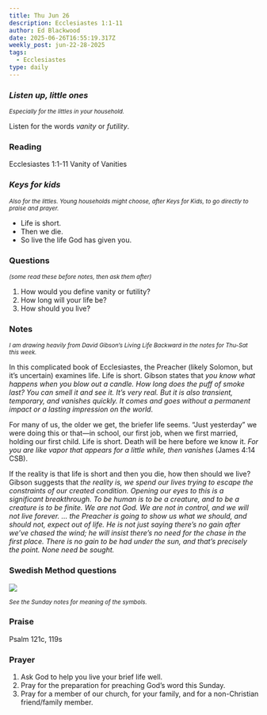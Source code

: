 ```yaml
---
title: Thu Jun 26
description: Ecclesiastes 1:1-11
author: Ed Blackwood
date: 2025-06-26T16:55:19.317Z
weekly_post: jun-22-28-2025
tags:
  - Ecclesiastes
type: daily
---
```

### *Listen up, little ones*

<div><small><i>Especially for the littles in your household.</i></small></div>

Listen for the words *vanity* or *futility*.

### Reading

Ecclesiastes 1:1-11 Vanity of Vanities

### *Keys for kids*

<div><small><i>Also for the littles. Young households might choose, after Keys for Kids, to go directly to praise and prayer.</i></small></div>

* Life is short.
* Then we die.
* So live the life God has given you.

### Questions

<div><small><i>(some read these before notes, then ask them after)</i></small></div>

1. How would you define vanity or futility?
2. How long will your life be?
3. How should you live?

### Notes

<div><small><i>I am drawing heavily from David Gibson’s Living Life Backward in the notes for Thu-Sat this week.</i></small></div>

In this complicated book of Ecclesiastes, the Preacher (likely Solomon, but it’s uncertain) examines life. Life is short. Gibson states that *you know what happens when you blow out a candle. How long does the puff of smoke last? You can smell it and see it. It’s very real. But it is also transient, temporary, and vanishes quickly. It comes and goes without a permanent impact or a lasting impression on the world*.

For many of us, the older we get, the briefer life seems. “Just yesterday” we were doing this or that—in school, our first job, when we first married, holding our first child. Life is short. Death will be here before we know it. *For you are like vapor that appears for a little while, then vanishes* (James 4:14 CSB).

If the reality is that life is short and then you die, how then should we live? Gibson suggests that *the reality is, we spend our lives trying to escape the constraints of our created condition. Opening our eyes to this is a significant breakthrough. To be human is to be a creature, and to be a creature is to be finite. We are not God. We are not in control, and we will not live forever. … the Preacher is going to show us what we should, and should not, expect out of life. He is not just saying there’s no gain after we’ve chased the wind; he will insist there’s no need for the chase in the first place. There is no gain to be had under the sun, and that’s precisely the point. None need be sought.* 

### Swedish Method questions

![](/static/img/family_worship_study_ed-swedish_questions.png)

<div><small><i>See the Sunday notes for meaning of the symbols.</i></small></div>

### Praise

Psalm 121c, 119s

### Prayer

1. Ask God to help you live your brief life well.
2. Pray for the preparation for preaching God’s word this Sunday.
3. Pray for a member of our church, for your family, and for a non-Christian friend/family member.